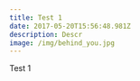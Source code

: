 ```yaml
---
title: Test 1
date: 2017-05-20T15:56:48.981Z
description: Descr
image: /img/behind_you.jpg
---
```

Test 1

